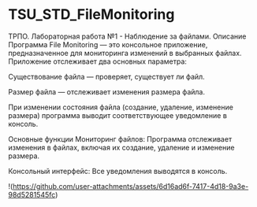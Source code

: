 # TSU_STD_FileMonitoring
ТРПО. Лабораторная работа №1 - Наблюдение за файлами.
Описание
Программа File Monitoring — это консольное приложение, предназначенное для мониторинга изменений в выбранных файлах. Приложение отслеживает два основных параметра:

Существование файла — проверяет, существует ли файл.

Размер файла — отслеживает изменения размера файла.

При изменении состояния файла (создание, удаление, изменение размера) программа выводит соответствующее уведомление в консоль.

Основные функции
Мониторинг файлов: Программа отслеживает изменения в файлах, включая их создание, удаление и изменение размера.

Консольный интерфейс: Все уведомления выводятся в консоль.







!(https://github.com/user-attachments/assets/6d16ad6f-7417-4d18-9a3e-98d5281545fc)
